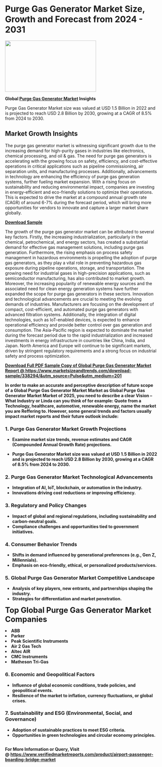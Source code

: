 <H1>Purge Gas Generator Market Size, Growth and Forecast from 2024 - 2031</H1><img class="aligncenter size-medium wp-image-584254" src="https://thirdeyenews.in/wp-content/uploads/2024/09/Global-Market-Research-300x168.jpeg" alt="" width="300" height="168" /><p><strong>Global&nbsp;<a href="https://www.marketsizeandtrends.com/download-sample/338294/&amp;utm_source=Pulse&amp;utm_medium=201">Purge Gas Generator Market</a> Insights</strong></p><p>Purge Gas Generator Market size was valued at USD 1.5 Billion in 2022 and is projected to reach USD 2.8 Billion by 2030, growing at a CAGR of 8.5% from 2024 to 2030.</p><p><h2>Market Growth Insights</h2> <p>The purge gas generator market is witnessing significant growth due to the increasing demand for high-purity gases in industries like electronics, chemical processing, and oil & gas. The need for purge gas generators is accelerating with the growing focus on safety, efficiency, and cost-effective operations in critical applications such as pipeline commissioning, air separation units, and manufacturing processes. Additionally, advancements in technology are enhancing the efficiency of purge gas generation systems, further fueling market expansion. With a rising focus on sustainability and reducing environmental impact, companies are investing in energy-efficient and eco-friendly solutions to optimize their operations. This is expected to drive the market at a compound annual growth rate (CAGR) of around 6-7% during the forecast period, which will bring more opportunities for vendors to innovate and capture a larger market share globally.</p> <p><strong><a href="#">Download Sample</a></strong></p> <p>The growth of the purge gas generator market can be attributed to several key factors. Firstly, the increasing industrialization, particularly in the chemical, petrochemical, and energy sectors, has created a substantial demand for effective gas management solutions, including purge gas generation. Furthermore, the rising emphasis on process safety management in hazardous environments is propelling the adoption of purge gas generators, as they play a vital role in preventing hazardous gas exposure during pipeline operations, storage, and transportation. The growing need for industrial gases in high-precision applications, such as semiconductor manufacturing, has also contributed to market growth. Moreover, the increasing popularity of renewable energy sources and the associated need for clean energy generation systems have further expanded the scope for purge gas generators in these sectors. Innovation and technological advancements are crucial to meeting the evolving demands of industries. Manufacturers are focusing on the development of compact, cost-efficient, and automated purge gas generators with advanced filtration systems. Additionally, the integration of digital technologies, such as IoT-enabled devices, is expected to enhance operational efficiency and provide better control over gas generation and consumption. The Asia-Pacific region is expected to dominate the market during the forecast period due to the rapid industrialization and increased investments in energy infrastructure in countries like China, India, and Japan. North America and Europe will continue to be significant markets, driven by stringent regulatory requirements and a strong focus on industrial safety and process optimization. <p><strong><a href="#"></p><p><span class=""><strong>Download Full PDF Sample Copy of Global Purge Gas Generator Market Report</strong> @ <a href="https://www.marketsizeandtrends.com/download-sample/338294/&amp;utm_source=Pulse&amp;utm_medium=201" target="_blank">https://www.marketsizeandtrends.com/download-sample/338294/&amp;utm_source=Pulse&amp;utm_medium=201</a></span></p><p>In order to make an accurate and perceptive description of future scope of a Global&nbsp;Purge Gas Generator Market Market as Global&nbsp;Purge Gas Generator Market Market of 2025, you need to describe a clear Vision &ndash; What Industry or Linda can you think of for example: Quote from a Technology, healthcare, automotive, renewable energy, name the market you are Reffering to. However, some general trends and factors usually impact market reports and their future outlook include:</p><h3>1.&nbsp;<strong>Purge Gas Generator Market Growth Projections</strong></h3><ul><li>Examine market size trends, revenue estimates and CAGR (Compounded Annual Growth Rate) projections.</li><li><p>Purge Gas Generator Market size was valued at USD 1.5 Billion in 2022 and is projected to reach USD 2.8 Billion by 2030, growing at a CAGR of 8.5% from 2024 to 2030.</p></li></ul><h3>2.&nbsp;<strong>Purge Gas Generator Market Technological Advancements</strong></h3><ul><li>Integration of AI, IoT, blockchain, or automation in the industry.</li><li>Innovations driving cost reductions or improving efficiency.</li></ul><h3>3.&nbsp;<strong>Regulatory and Policy Changes</strong></h3><ul><li>Impact of global and regional regulations, including sustainability and carbon-neutral goals.</li><li>Compliance challenges and opportunities tied to government initiatives.</li></ul><h3>4.&nbsp;<strong>Consumer Behavior Trends</strong></h3><ul><li>Shifts in demand influenced by generational preferences (e.g., Gen Z, Millennials).</li><li>Emphasis on eco-friendly, ethical, or personalized products/services.</li></ul><h3>5.&nbsp;<strong>Global Purge Gas Generator Market Competitive Landscape</strong></h3><ul><li>Analysis of key players, new entrants, and partnerships shaping the industry.</li><li>Strategies for differentiation and market penetration.</li></ul><p data-pm-slice="1 1 []"><span style="color: inherit; font-family: inherit; font-size: 25px;">Top Global Purge Gas Generator Market Companies</span></p><div class="" data-test-id=""><p><li>ABB</li><li> Parker</li><li> Peak Scientific Instruments</li><li> Air 2 Gas Tech</li><li> Altec AIR</li><li> CMC Instruments</li><li> Matheson Tri-Gas</li></p></div><h3>6.&nbsp;<strong>Economic and Geopolitical Factors</strong></h3><ul><li>Influence of global economic conditions, trade policies, and geopolitical events.</li><li>Resilience of the market to inflation, currency fluctuations, or global crises.</li></ul><h3>7.&nbsp;<strong>Sustainability and ESG (Environmental, Social, and Governance)</strong></h3><ul><li>Adoption of sustainable practices to meet ESG criteria.</li><li>Opportunities in green technologies and circular economy principles.</li></ul><h2><strong style="font-size: 14px;">For More Information or Query, Visit @&nbsp;</strong><a style="background-color: #ffffff; font-size: 14px;" href="https://www.marketsizeandtrends.com/report/purge-gas-generator-market/" target="_blank">https://www.verifiedmarketreports.com/product/airport-passenger-boarding-bridge-market</a></h2>
